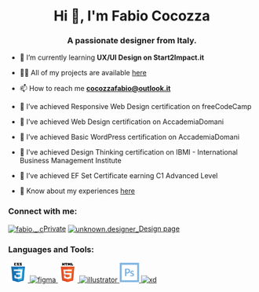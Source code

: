 <h1 align="center">Hi 👋, I'm Fabio Cocozza</h1>
<h3 align="center">A passionate designer from Italy.</h3>

- 🌱 I’m currently learning **UX/UI Design on Start2Impact.it**

- 👨‍💻 All of my projects are available <a href="https://fabio1498.github.io/Progetto_Start2Impact_HTML-CSS/#my-projects" target="blank">here</a>

- 📫 How to reach me **cocozzafabio@outlook.it**

- 📜 I’ve achieved Responsive Web Design certification on freeCodeCamp
- 📜 I’ve achieved Web Design certification on AccademiaDomani
- 📜 I’ve achieved Basic WordPress certification on AccademiaDomani
- 📜 I’ve achieved Design Thinking certification on IBMI - International Business Management Institute
- 📜 I’ve achieved EF Set Certificate earning C1 Advanced Level

- 📄 Know about my experiences <a href="https://fabio1498.github.io/Progetto_Start2Impact_HTML-CSS/#resume" target="blank">here</a> 

<h3 align="left">Connect with me:</h3>
<p align="left">
<a href="https://instagram.com/fabio._.c" target="blank"><img align="center" src="https://raw.githubusercontent.com/rahuldkjain/github-profile-readme-generator/master/src/images/icons/Social/instagram.svg" alt="fabio._.c" height="30" width="40" />Private</a>
  <a href="https://www.instagram.com/unknown.designer_/" target="blank"><img align="center" src="https://raw.githubusercontent.com/rahuldkjain/github-profile-readme-generator/master/src/images/icons/Social/instagram.svg" alt="unknown.designer_" height="30" width="40" />Design page</a>
</p>

<h3 align="left">Languages and Tools:</h3>
<p align="left"> <a href="https://www.w3schools.com/css/" target="_blank" rel="noreferrer"> <img src="https://raw.githubusercontent.com/devicons/devicon/master/icons/css3/css3-original-wordmark.svg" alt="css3" width="40" height="40"/> </a> <a href="https://www.figma.com/" target="_blank" rel="noreferrer"> <img src="https://www.vectorlogo.zone/logos/figma/figma-icon.svg" alt="figma" width="40" height="40"/> </a> <a href="https://www.w3.org/html/" target="_blank" rel="noreferrer"> <img src="https://raw.githubusercontent.com/devicons/devicon/master/icons/html5/html5-original-wordmark.svg" alt="html5" width="40" height="40"/> </a> <a href="https://www.adobe.com/in/products/illustrator.html" target="_blank" rel="noreferrer"> <img src="https://www.vectorlogo.zone/logos/adobe_illustrator/adobe_illustrator-icon.svg" alt="illustrator" width="40" height="40"/> </a> <a href="https://www.photoshop.com/en" target="_blank" rel="noreferrer"> <img src="https://raw.githubusercontent.com/devicons/devicon/master/icons/photoshop/photoshop-line.svg" alt="photoshop" width="40" height="40"/> </a> <a href="https://www.adobe.com/products/xd.html" target="_blank" rel="noreferrer"> <img src="https://cdn.worldvectorlogo.com/logos/adobe-xd.svg" alt="xd" width="40" height="40"/> </a> </p>



<!---
fabio1498/fabio1498 is a ✨ special ✨ repository because its `README.md` (this file) appears on your GitHub profile.
You can click the Preview link to take a look at your changes.
--->
